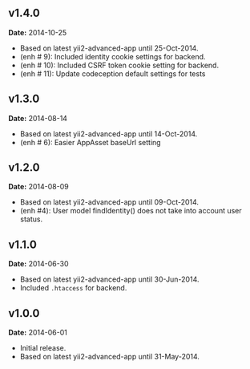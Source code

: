 v1.4.0
------
**Date:** 2014-10-25

- Based on latest yii2-advanced-app until 25-Oct-2014.
- (enh # 9): Included identity cookie settings for backend.
- (enh # 10): Included CSRF token cookie setting for backend.
- (enh # 11): Update codeception default settings for tests


v1.3.0
------
**Date:** 2014-08-14

- Based on latest yii2-advanced-app until 14-Oct-2014.
- (enh # 6): Easier AppAsset baseUrl setting

v1.2.0
------
**Date:** 2014-08-09

- Based on latest yii2-advanced-app until 09-Oct-2014.
- (enh #4): User model findIdentity() does not take into account user status.

v1.1.0
------
**Date:** 2014-06-30

- Based on latest yii2-advanced-app until 30-Jun-2014.
- Included `.htaccess` for backend.


v1.0.0
------
**Date:** 2014-06-01

- Initial release. 
- Based on latest yii2-advanced-app until 31-May-2014.

